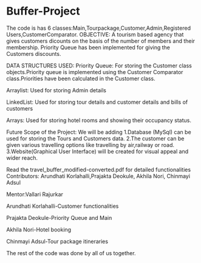 # Buffer-Project
The code is has 6 classes:Main,Tourpackage,Customer,Admin,Registered Users,CustomerComparator.
OBJECTIVE:
A tourism based agency that gives customers dicounts on the basis of the number of members and their membership.
Priority Queue has been implemented for giving the Customers discounts.

DATA STRUCTURES USED:
Priority Queue: For storing the Customer class objects.Priority queue is implemented using the Customer Comparator class.Priorities have been calculated in the Customer class.

Arraylist: Used for storing Admin details

LinkedList: Used for storing tour details and customer details and bills of customers

Arrays: Used for storing hotel rooms and showing their occupancy status.

Future Scope of the Project:
We will be adding 
1.Database (MySql) can be used for storing the Tours and Customers data.
2.The customer can be given various travelling options like travelling by air,railway or road.
3.Website(Graphical User Interface) will be created for visual appeal and wider reach.

Read the travel_buffer_modified-converted.pdf for detailed functionalities
Contributors:
Arundhati Korlahalli,Prajakta Deokule, Akhila Nori, Chinmayi Adsul


Mentor:Vallari Rajurkar

Arundhati Korlahalli-Customer functionalities 

Prajakta Deokule-Priority Queue and Main

Akhila Nori-Hotel booking 

Chinmayi Adsul-Tour package itineraries

The rest of the code was done by all of us together.
